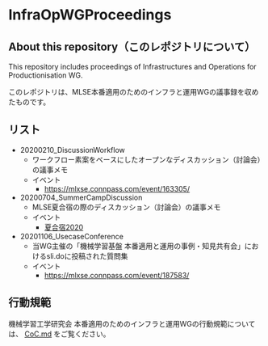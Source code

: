 # InfraOpWGProceedings

## About this repository（このレポジトリについて）

This repository includes proceedings of Infrastructures and Operations for Productionisation WG.

このレポジトリは、MLSE本番適用のためのインフラと運用WGの議事録を収めたものです。

## リスト

- 20200210_DiscussionWorkflow
  - ワークフロー素案をベースにしたオープンなディスカッション（討論会）の議事メモ
  - イベント
     - https://mlxse.connpass.com/event/163305/
- 20200704_SummerCampDiscussion
  - MLSE夏合宿の際のディスカッション（討論会）の議事メモ
  - イベント
    - [夏合宿2020](https://sites.google.com/view/sig-mlse/%E6%B4%BB%E5%8B%95%E4%BA%88%E5%AE%9A/%E5%A4%8F%E5%90%88%E5%AE%BF2020)
- 20201106_UsecaseConference
  - 当WG主催の「機械学習基盤 本番適用と運用の事例・知見共有会」におけるsli.doに投稿された質問集
  - イベント
    - https://mlxse.connpass.com/event/187583/

## 行動規範

機械学習工学研究会 本番適用のためのインフラと運用WGの行動規範については、 [CoC.md](/CoC.md) をご覧ください。
